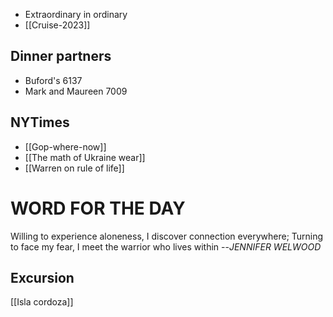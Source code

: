 - Extraordinary in ordinary
- [[Cruise-2023]]

## Dinner partners
- Buford's 6137
- Mark and Maureen 7009

## NYTimes
- [[Gop-where-now]]
- [[The math of Ukraine wear]]
- [[Warren on rule of life]]

# WORD FOR THE DAY

Willing to experience aloneness, I discover connection everywhere; Turning to face my fear, I meet the warrior who lives within --<cite>JENNIFER WELWOOD</cite>

## Excursion
[[Isla cordoza]]
